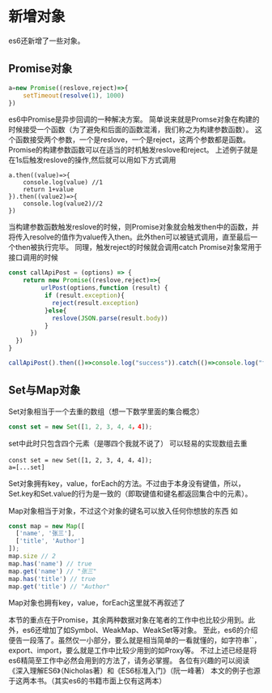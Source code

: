 # 新增对象
es6还新增了一些对象。
## Promise对象
```js
a=new Promise((reslove,reject)=>{
    setTimeout(resolve(1), 1000)
})
```
es6中Promise是异步回调的一种解决方案。
简单说来就是Promse对象在构建的时候接受一个函数（为了避免和后面的函数混淆，我们称之为构建参数函数）。
这个函数接受两个参数，一个是reslove，一个是reject，这两个参数都是函数。Promise的构建参数函数可以在适当的时机触发reslove和reject。
上述例子就是在1s后触发reslove的操作,然后就可以用如下方式调用
```
a.then((value)=>{
    console.log(value) //1
    return 1+value
}).then((value2)=>{
    console.log(value2)//2
})
```
当构建参数函数触发reslove的时候，则Promise对象就会触发then中的函数，并将传入resolve的值作为value传入then。此外then可以被链式调用，直至最后一个then被执行完毕。
同理，触发reject的时候就会调用catch
Promise对象常用于接口调用的时候
```js
const callApiPost = (options) => {
    return new Promise((reslove,reject)=>{
         urlPost(options,function (result) {
          if (result.exception){
            reject(result.exception)
          }else{
            reslove(JSON.parse(result.body))
          }
      })
  })
}

callApiPost().then(()=>console.log("success")).catch(()=>console.log("fail"))
```

## Set与Map对象
Set对象相当于一个去重的数组（想一下数学里面的集合概念）
```js
const set = new Set([1, 2, 3, 4, 4，4]);
```
set中此时只包含四个元素（是哪四个我就不说了）
可以轻易的实现数组去重
```
const set = new Set([1, 2, 3, 4, 4，4]);
a=[...set]
```
Set对象拥有key，value，forEach的方法。不过由于本身没有键值，所以，Set.key和Set.value的行为是一致的（即取键值和键名都返回集合中的元素）。

Map对象相当于对象，不过这个对象的键名可以放入任何你想放的东西
如
```js
const map = new Map([
  ['name', '张三'],
  ['title', 'Author']
]);
map.size // 2
map.has('name') // true
map.get('name') // "张三"
map.has('title') // true
map.get('title') // "Author"
```

Map对象也拥有key，value，forEach这里就不再叙述了

本节的重点在于Promise，其余两种数据对象在笔者的工作中也比较少用到。此外，es6还增加了如Symbol、WeakMap、WeakSet等对象。
至此，es6的介绍便告一段落了。虽然仅一小部分，要么就是相当简单的一看就懂的，如字符串``，export、import，要么就是工作中比较少用到的如Proxy等。
不过上述已经是将es6精简至工作中必然会用到的方法了，请务必掌握。
各位有兴趣的可以阅读《深入理解ES6》（Nicholas著）和《ES6标准入门》（阮一峰著）
本文的例子也源于这两本书。（其实es6的书籍市面上仅有这两本）
